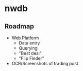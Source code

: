 # nwdb

## Roadmap
- Web Platform
  - Data entry
  - Querying
  - "Best deal"
  - "Flip Finder"
- OCR/Screenshots of trading post